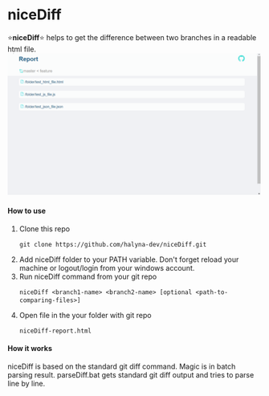 # niceDiff
:star:**niceDiff**:star: helps to get the difference between two branches in a readable html file.
![](niceDiff.gif)

#### How to use
1. Clone this repo
    ```
    git clone https://github.com/halyna-dev/niceDiff.git
    ```
2. Add niceDiff folder to your PATH variable. Don't forget reload your machine or logout/login from your windows account.
3. Run niceDiff command from your git repo
    ```
    niceDiff <branch1-name> <branch2-name> [optional <path-to-comparing-files>]
    ```
4. Open file in the your folder with git repo
    ```
    niceDiff-report.html
    ```

#### How it works
niceDiff is based on the standard git diff command. Magic is in batch parsing result. parseDiff.bat gets standard git diff output and tries to parse line by line.
